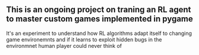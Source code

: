 ## This is an ongoing project on traning an RL agent to master custom games implemented in pygame

It's an experiment to understand how RL algorithms adapt itself to changing game environemnts and if it learns to exploit hidden bugs in the environmnet human player could never think of

